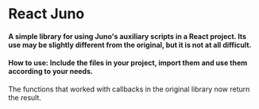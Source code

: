 # React Juno

#### A simple library for using Juno's auxiliary scripts in a React project. Its use may be slightly different from the original, but it is not at all difficult.
#### How to use: Include the files in your project, import them and use them according to your needs.
The functions that worked with callbacks in the original library now return the result.
